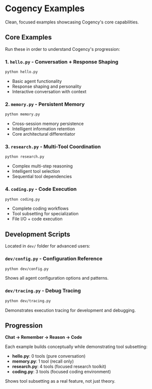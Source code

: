 # Cogency Examples

Clean, focused examples showcasing Cogency's core capabilities.

## Core Examples

Run these in order to understand Cogency's progression:

### 1. `hello.py` - Conversation + Response Shaping
```bash
python hello.py
```
- Basic agent functionality
- Response shaping and personality
- Interactive conversation with context

### 2. `memory.py` - Persistent Memory  
```bash
python memory.py
```
- Cross-session memory persistence
- Intelligent information retention
- Core architectural differentiator

### 3. `research.py` - Multi-Tool Coordination
```bash
python research.py
```
- Complex multi-step reasoning
- Intelligent tool selection
- Sequential tool dependencies

### 4. `coding.py` - Code Execution
```bash
python coding.py
```
- Complete coding workflows
- Tool subsetting for specialization
- File I/O + code execution

## Development Scripts

Located in `dev/` folder for advanced users:

### `dev/config.py` - Configuration Reference
```bash
python dev/config.py
```
Shows all agent configuration options and patterns.

### `dev/tracing.py` - Debug Tracing
```bash
python dev/tracing.py
```
Demonstrates execution tracing for development and debugging.

## Progression

**Chat → Remember → Reason → Code**

Each example builds conceptually while demonstrating tool subsetting:

- **hello.py**: 0 tools (pure conversation)
- **memory.py**: 1 tool (recall only)  
- **research.py**: 4 tools (focused research toolkit)
- **coding.py**: 3 tools (focused coding environment)

Shows tool subsetting as a real feature, not just theory.